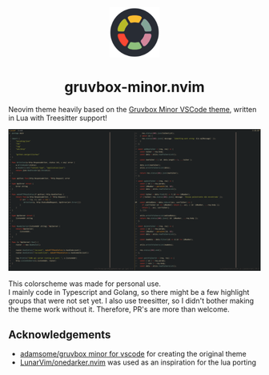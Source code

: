 <div align="center">
  <img src="https://raw.githubusercontent.com/jdinhify/vscode-theme-gruvbox/master/images/icon.png" width="100px">      
  <h1>gruvbox-minor.nvim</h1>
</div>


Neovim theme heavily based on the [Gruvbox Minor VSCode theme](https://github.com/adamsome/vscode-theme-gruvbox-minor), written in Lua with Treesitter support!


![gruvbox minor in javascript/golang](./images/code.png)



This colorscheme was made for personal use.<br>
I mainly code in Typescript and Golang, so there might be a few highlight groups that were not set yet.
I also use treesitter, so I didn't bother making the theme work without it.
Therefore, PR's are more than welcome.


## Acknowledgements

- [adamsome/gruvbox minor for vscode](https://github.com/adamsome/vscode-theme-gruvbox-minor) for creating the original theme
- [LunarVim/onedarker.nvim](https://github.com/LunarVim/onedarker.nvim) was used as an inspiration for the lua porting
